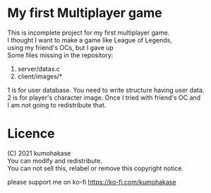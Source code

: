 My first Multiplayer game
=====

This is incomplete project for my first multiplayer game.  
I thought I want to make a game like League of Legends,  
using my friend's OCs, but I gave up  
Some files missing in the repository:  
1. server/datas.c
2. client/images/*
 
1 is for user database. You need to write structure having user data.   
2 is for player's character image. Once I tried with friend's OC and   
I am not going to redistribute that.   

Licence
====
(C) 2021 kumohakase  
You can modify and redistribute.  
You can not sell this, relabel or remove this copyright notice.  

please support me on ko-fi https://ko-fi.com/kumohakase

